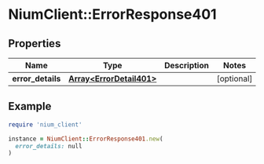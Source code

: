 # NiumClient::ErrorResponse401

## Properties

| Name | Type | Description | Notes |
| ---- | ---- | ----------- | ----- |
| **error_details** | [**Array&lt;ErrorDetail401&gt;**](ErrorDetail401.md) |  | [optional] |

## Example

```ruby
require 'nium_client'

instance = NiumClient::ErrorResponse401.new(
  error_details: null
)
```

